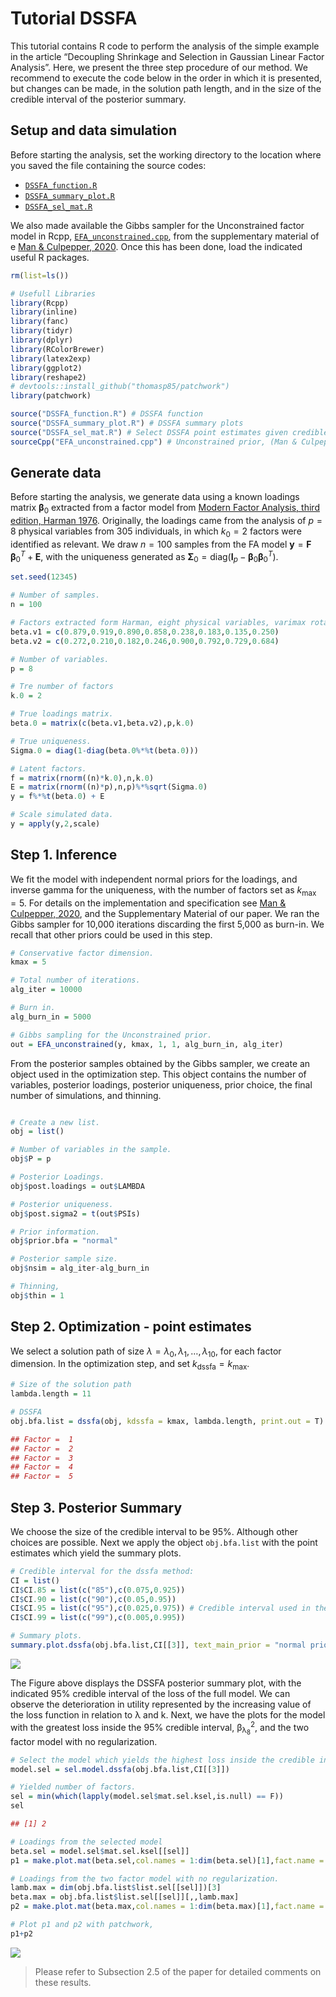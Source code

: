 # Tutorial DSSFA


This tutorial contains R code to perform the analysis of the simple
example in the article “Decoupling Shrinkage and Selection in Gaussian Linear Factor Analysis”. 
Here, we present the three step procedure of our
method. We recommend to execute the code below in the order in which it
is presented, but changes can be made, in the solution path length, and
in the size of the credible interval of the posterior summary.

Setup and data simulation
------------------------

Before starting the analysis, set the working directory to the location
where you saved the file containing the source codes:

-   [`DSSFA_function.R`](https://github.com/hbolfarine/dssfa/blob/master/R_codes/DSSFA_function.R)
-   [`DSSFA_summary_plot.R`](https://github.com/hbolfarine/dssfa/blob/master/R_codes/DSSFA_summary_plot.R)
-   [`DSSFA_sel_mat.R`](https://github.com/hbolfarine/dssfa/blob/master/R_codes/DSSFA_sel_mat.R)

We also made available the Gibbs sampler for the Unconstrained factor
model in Rcpp, [`EFA_unconstrained.cpp`](https://github.com/hbolfarine/dssfa/blob/master/codes_toy_example/EFA_unconstrained.cpp), from the supplementary
material of e [Man & Culpepper,
2020](https://www.tandfonline.com/doi/full/10.1080/01621459.2020.1773833).
Once this has been done, load the indicated useful R packages.

```r
rm(list=ls())

# Usefull Libraries 
library(Rcpp)
library(inline)
library(fanc) 
library(tidyr)
library(dplyr)
library(RColorBrewer)
library(latex2exp)
library(ggplot2)
library(reshape2)
# devtools::install_github("thomasp85/patchwork")
library(patchwork)

source("DSSFA_function.R") # DSSFA function 
source("DSSFA_summary_plot.R") # DSSFA summary plots
source("DSSFA_sel_mat.R") # Select DSSFA point estimates given credible interval/ make plots
sourceCpp("EFA_unconstrained.cpp") # Unconstrained prior, (Man & Culpepper, 2020)
```

Generate data
-------------

Before starting the analysis, we generate data using a known loadings
matrix **β**<sub>0</sub> extracted from a factor model from [Modern
Factor Analysis, third edition, Harman
1976](https://books.google.com/books/about/Modern_Factor_Analysis.html?id=e-vMN68C3M4C).
Originally, the loadings came from the analysis of *p* = 8 physical
variables from 305 individuals, in which *k*<sub>0</sub> = 2 factors
were identified as relevant. We draw *n* = 100 samples from the FA model
**y** = **F** **β**<sub>0</sub><sup>*T*</sup> + **E**, with the uniqueness generated as
**Σ**<sub>0</sub> = diag(**I**<sub>*p*</sub> − **β**<sub>0</sub>**β**<sub>0</sub><sup>*T*</sup>).

```r
set.seed(12345)

# Number of samples.
n = 100

# Factors extracted form Harman, eight physical variables, varimax rotation.
beta.v1 = c(0.879,0.919,0.890,0.858,0.238,0.183,0.135,0.250)
beta.v2 = c(0.272,0.210,0.182,0.246,0.900,0.792,0.729,0.684)

# Number of variables.
p = 8

# Tre number of factors
k.0 = 2

# True loadings matrix.
beta.0 = matrix(c(beta.v1,beta.v2),p,k.0)

# True uniqueness.
Sigma.0 = diag(1-diag(beta.0%*%t(beta.0)))

# Latent factors.
f = matrix(rnorm((n)*k.0),n,k.0)
E = matrix(rnorm((n)*p),n,p)%*%sqrt(Sigma.0)
y = f%*%t(beta.0) + E

# Scale simulated data.
y = apply(y,2,scale)
```

Step 1. Inference
-----------------

We fit the model with independent normal priors for the loadings, and
inverse gamma for the uniqueness, with the number of factors set as
*k*<sub>max</sub> = 5. For details on the implementation and
specification see [Man & Culpepper,
2020](https://www.tandfonline.com/doi/full/10.1080/01621459.2020.1773833),
and the Supplementary Material of our paper. We ran the Gibbs sampler
for 10,000 iterations discarding the first 5,000 as burn-in. We recall
that other priors could be used in this step.
```r
# Conservative factor dimension.
kmax = 5

# Total number of iterations.
alg_iter = 10000

# Burn in.
alg_burn_in = 5000

# Gibbs sampling for the Unconstrained prior.
out = EFA_unconstrained(y, kmax, 1, 1, alg_burn_in, alg_iter)
```
From the posterior samples obtained by the Gibbs sampler, we create an
object used in the optimization step. This object contains the number of
variables, posterior loadings, posterior uniqueness, prior choice, the
final number of simulations, and thinning.
```r

# Create a new list.
obj = list()

# Number of variables in the sample.
obj$P = p

# Posterior Loadings.
obj$post.loadings = out$LAMBDA

# Posterior uniqueness. 
obj$post.sigma2 = t(out$PSIs)

# Prior information.
obj$prior.bfa = "normal"

# Posterior sample size.
obj$nsim = alg_iter-alg_burn_in

# Thinning,
obj$thin = 1
```
Step 2. Optimization - point estimates
--------------------------------------

We select a solution path of size
*λ* = *λ*<sub>0</sub>, *λ*<sub>1</sub>, …, *λ*<sub>10</sub>, for each
factor dimension. In the optimization step, and set
*k*<sub>dssfa</sub> = *k*<sub>max</sub>.
```r
# Size of the solution path 
lambda.length = 11

# DSSFA 
obj.bfa.list = dssfa(obj, kdssfa = kmax, lambda.length, print.out = T)

## Factor =  1
## Factor =  2
## Factor =  3
## Factor =  4
## Factor =  5
```
Step 3. Posterior Summary
-------------------------

We choose the size of the credible interval to be 95%. Although other choices are
possible. Next we apply the object `obj.bfa.list` with the point
estimates which yield the summary plots.
```r
# Credible interval for the dssfa method:
CI = list()
CI$CI.85 = list(c("85"),c(0.075,0.925))
CI$CI.90 = list(c("90"),c(0.05,0.95)) 
CI$CI.95 = list(c("95"),c(0.025,0.975)) # Credible interval used in the example
CI$CI.99 = list(c("99"),c(0.005,0.995))

# Summary plots.
summary.plot.dssfa(obj.bfa.list,CI[[3]], text_main_prior = "normal prior,", col.lambda = 1)
```
<p align="center">
<img src="toy_example_tutorial_files/figure-markdown_strict/unnamed-chunk-6-1.png" style="display: block; margin: auto;" />
</p>
The Figure above displays the DSSFA posterior summary plot, with the
indicated 95% credible interval of the loss of the full model. We can
observe the deterioration in utility represented by the increasing value
of the loss function in relation to λ and k. Next, we have the plots
for the model with the greatest loss inside the 95% credible interval, 
β<sub>λ<sub>8</sub></sub><sup>2</sup>, and the two factor model
with no regularization.

```r
# Select the model which yields the highest loss inside the credible interval.
model.sel = sel.model.dssfa(obj.bfa.list,CI[[3]])

# Yielded number of factors.
sel = min(which(lapply(model.sel$mat.sel.ksel,is.null) == F))
sel

## [1] 2

# Loadings from the selected model
beta.sel = model.sel$mat.sel.ksel[[sel]]
p1 = make.plot.mat(beta.sel,col.names = 1:dim(beta.sel)[1],fact.name = c("F1","F2"))

# Loadings from the two factor model with no regularization.
lamb.max = dim(obj.bfa.list$list.sel[[sel]])[3]
beta.max = obj.bfa.list$list.sel[[sel]][,,lamb.max]
p2 = make.plot.mat(beta.max,col.names = 1:dim(beta.max)[1],fact.name = c("F1","F2"))

# Plot p1 and p2 with patchwork,
p1+p2
```
<p align="center">
<img src="toy_example_tutorial_files/figure-markdown_strict/unnamed-chunk-8-1.png" style="display: block; margin: auto;" />
</p>

>Please refer to Subsection 2.5 of the paper for detailed comments on these results.
